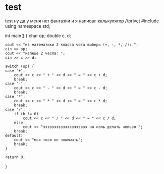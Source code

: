 # test
test
ну да у меня нет фантазии и я написал калькулятор 
//privet
#include <iostream>
using namespace std;

int main() {
    char op;
    double c, d;

    cout << "из математики 2 класса чота выбери (+, -, *, /): ";
    cin >> op;
    cout << "напеше 2 чесла: ";
    cin >> c >> d;

    switch (op) {
    case '+':
        cout << c << " + " << d << " = " << c + d;
        break;
    case '-':
        cout << c << " - " << d << " = " << c - d;
        break;
    case '*':
        cout << c << " * " << d << " = " << c * d;
        break;
    case '/':
        if (b != 0)
            cout << c << " / " << d << " = " << c / d;
        else
            cout << "ээээээээээээээээээээ на ноль делать нельзя ";
        break;
    default:
        cout << "моя твоя не понимать";
        break;
    }

    return 0;
}
